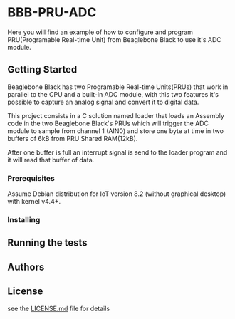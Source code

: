 # BBB-PRU-ADC

Here you will find an example of how to configure and program PRU(Programable Real-time Unit) from Beaglebone Black to use it's ADC module.

## Getting Started

Beaglebone Black has two Programable Real-time Units(PRUs) that work in parallel to the CPU and a built-in ADC module, with this two features it's possible to capture an analog signal and convert it to digital data. 

This project consists in a C solution named loader that loads an Assembly code in the two Beaglebone Black's PRUs which will trigger the ADC module to sample from channel 1 (AIN0) and store one byte at time in two buffers of 6kB from PRU Shared RAM(12kB). 

After one buffer is full an interrupt signal is send to the loader program and it will read that buffer of data.


### Prerequisites

Assume Debian distribution for IoT version 8.2 (without graphical desktop) with kernel v4.4+.

### Installing

## Running the tests
 
## Authors

## License

see the [LICENSE.md](LICENSE.md) file for details
